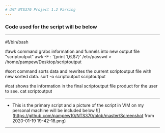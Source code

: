 ```yaml
---
# UAT NTS370 Project 1.2 Parsing
---
```

### Code used for the script will be below
---
#!/bin/bash

#awk command grabs information and funnels into new output file "scriptoutput"
awk -F : '{print $1,$6,$7}' /etc/passwd > /home/pampew/Desktop/scriptoutput

#sort command sorts data and rewrites the current scriptoutput file with new sorted data.
sort -o scriptoutput scriptoutput

#cat shows the information in the final scriptoutput file product for the user to see.
cat scriptoutput

---

+ This is the primary script and a picture of the script in VIM on my personal machine will be included below
![](https://github.com/pampew10/NTS370/blob/master/Screenshot from 2020-01-19 19-42-18.png)
---
